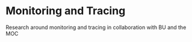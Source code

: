# Monitoring and Tracing

Research around monitoring and tracing in collaboration with BU and the MOC
